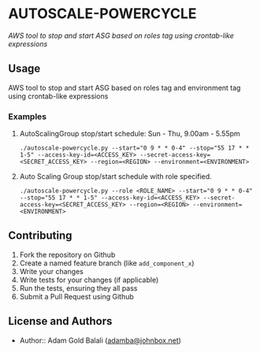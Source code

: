 # AUTOSCALE-POWERCYCLE

_AWS tool to stop and start ASG based on roles tag using crontab-like expressions_

## Usage

AWS tool to stop and start ASG based on roles tag and environment tag using crontab-like expressions

### Examples
1. AutoScalingGroup stop/start schedule: Sun - Thu, 9.00am - 5.55pm
    ```
    ./autoscale-powercycle.py --start="0 9 * * 0-4" --stop="55 17 * * 1-5" --access-key-id=<ACCESS_KEY> --secret-access-key=<SECRET_ACCESS_KEY> --region=<REGION> --environment=<ENVIRONMENT>
    ```
1. Auto Scaling Group stop/start schedule with role specified.
    ```
    ./autoscale-powercycle.py --role <ROLE_NAME> --start="0 9 * * 0-4" --stop="55 17 * * 1-5" --access-key-id=<ACCESS_KEY> --secret-access-key=<SECRET_ACCESS_KEY> --region=<REGION> --environment=<ENVIRONMENT>
    ```

Contributing
------------

1. Fork the repository on Github
2. Create a named feature branch (like `add_component_x`)
3. Write your changes
4. Write tests for your changes (if applicable)
5. Run the tests, ensuring they all pass
6. Submit a Pull Request using Github

License and Authors
-------------------
- Author:: Adam Gold Balali (adamba@johnbox.net)